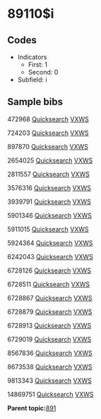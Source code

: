 # 89110$i

## Codes

-   Indicators
    -   First: 1
    -   Second: 0
-   Subfield: i

## Sample bibs

472968 [Quicksearch](https://search.library.yale.edu/catalog/472968) [VXWS](http://prodorbis.library.yale.edu:7014/vxws/GetHoldingsService?bibId=472968)

724203 [Quicksearch](https://search.library.yale.edu/catalog/724203) [VXWS](http://prodorbis.library.yale.edu:7014/vxws/GetHoldingsService?bibId=724203)

897870 [Quicksearch](https://search.library.yale.edu/catalog/897870) [VXWS](http://prodorbis.library.yale.edu:7014/vxws/GetHoldingsService?bibId=897870)

2654025 [Quicksearch](https://search.library.yale.edu/catalog/2654025) [VXWS](http://prodorbis.library.yale.edu:7014/vxws/GetHoldingsService?bibId=2654025)

2811557 [Quicksearch](https://search.library.yale.edu/catalog/2811557) [VXWS](http://prodorbis.library.yale.edu:7014/vxws/GetHoldingsService?bibId=2811557)

3576316 [Quicksearch](https://search.library.yale.edu/catalog/3576316) [VXWS](http://prodorbis.library.yale.edu:7014/vxws/GetHoldingsService?bibId=3576316)

3939791 [Quicksearch](https://search.library.yale.edu/catalog/3939791) [VXWS](http://prodorbis.library.yale.edu:7014/vxws/GetHoldingsService?bibId=3939791)

5901346 [Quicksearch](https://search.library.yale.edu/catalog/5901346) [VXWS](http://prodorbis.library.yale.edu:7014/vxws/GetHoldingsService?bibId=5901346)

5911015 [Quicksearch](https://search.library.yale.edu/catalog/5911015) [VXWS](http://prodorbis.library.yale.edu:7014/vxws/GetHoldingsService?bibId=5911015)

5924364 [Quicksearch](https://search.library.yale.edu/catalog/5924364) [VXWS](http://prodorbis.library.yale.edu:7014/vxws/GetHoldingsService?bibId=5924364)

6242043 [Quicksearch](https://search.library.yale.edu/catalog/6242043) [VXWS](http://prodorbis.library.yale.edu:7014/vxws/GetHoldingsService?bibId=6242043)

6728126 [Quicksearch](https://search.library.yale.edu/catalog/6728126) [VXWS](http://prodorbis.library.yale.edu:7014/vxws/GetHoldingsService?bibId=6728126)

6728511 [Quicksearch](https://search.library.yale.edu/catalog/6728511) [VXWS](http://prodorbis.library.yale.edu:7014/vxws/GetHoldingsService?bibId=6728511)

6728867 [Quicksearch](https://search.library.yale.edu/catalog/6728867) [VXWS](http://prodorbis.library.yale.edu:7014/vxws/GetHoldingsService?bibId=6728867)

6728879 [Quicksearch](https://search.library.yale.edu/catalog/6728879) [VXWS](http://prodorbis.library.yale.edu:7014/vxws/GetHoldingsService?bibId=6728879)

6728913 [Quicksearch](https://search.library.yale.edu/catalog/6728913) [VXWS](http://prodorbis.library.yale.edu:7014/vxws/GetHoldingsService?bibId=6728913)

6729019 [Quicksearch](https://search.library.yale.edu/catalog/6729019) [VXWS](http://prodorbis.library.yale.edu:7014/vxws/GetHoldingsService?bibId=6729019)

8567836 [Quicksearch](https://search.library.yale.edu/catalog/8567836) [VXWS](http://prodorbis.library.yale.edu:7014/vxws/GetHoldingsService?bibId=8567836)

8673538 [Quicksearch](https://search.library.yale.edu/catalog/8673538) [VXWS](http://prodorbis.library.yale.edu:7014/vxws/GetHoldingsService?bibId=8673538)

9813343 [Quicksearch](https://search.library.yale.edu/catalog/9813343) [VXWS](http://prodorbis.library.yale.edu:7014/vxws/GetHoldingsService?bibId=9813343)

14869751 [Quicksearch](https://search.library.yale.edu/catalog/14869751) [VXWS](http://prodorbis.library.yale.edu:7014/vxws/GetHoldingsService?bibId=14869751)

**Parent topic:**[891](../../tags/891/891.md)

